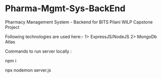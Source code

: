 # Pharma-Mgmt-Sys-BackEnd
Pharmacy Management System - Backend for BITS Pilani WILP Capstone Project

Following technologies are used here:- 1> ExpressJS/NodeJS 2> MongoDb Atlas

Commands to run server locally :

npm i

npx nodemon server.js
